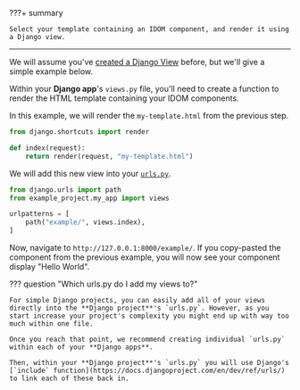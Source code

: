???+ summary

    Select your template containing an IDOM component, and render it using a Django view.

---

We will assume you've [created a Django View](https://docs.djangoproject.com/en/dev/intro/tutorial01/#write-your-first-view) before, but we'll give a simple example below.

Within your **Django app**'s `views.py` file, you'll need to create a function to render the HTML template containing your IDOM components.

In this example, we will render the `my-template.html` from the previous step.

```python title="views.py"
from django.shortcuts import render

def index(request):
    return render(request, "my-template.html")
```

We will add this new view into your [`urls.py`](https://docs.djangoproject.com/en/dev/intro/tutorial01/#write-your-first-view).

```python title="urls.py"
from django.urls import path
from example_project.my_app import views

urlpatterns = [
    path("example/", views.index),
]
```

Now, navigate to `http://127.0.0.1:8000/example/`. If you copy-pasted the component from the previous example, you will now see your component display "Hello World".

??? question "Which urls.py do I add my views to?"

    For simple Django projects, you can easily add all of your views directly into the **Django project**'s `urls.py`. However, as you start increase your project's complexity you might end up with way too much within one file.

    Once you reach that point, we recommend creating individual `urls.py` within each of your **Django apps**.

    Then, within your **Django project**'s `urls.py` you will use Django's [`include` function](https://docs.djangoproject.com/en/dev/ref/urls/) to link each of these back in.
